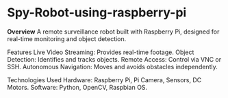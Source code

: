 # Spy-Robot-using-raspberry-pi
**Overview**
A remote surveillance robot built with Raspberry Pi, designed for real-time monitoring and object detection.

Features
Live Video Streaming: Provides real-time footage.
Object Detection: Identifies and tracks objects.
Remote Access: Control via VNC or SSH.
Autonomous Navigation: Moves and avoids obstacles independently.

Technologies Used
Hardware: Raspberry Pi, Pi Camera, Sensors, DC Motors.
Software: Python, OpenCV, Raspbian OS.
